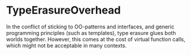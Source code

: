 # TypeErasureOverhead
In the conflict of sticking to OO-patterns and interfaces, and generic programming principles (such as templates), type erasure glues both worlds together. However, this comes at the cost of virtual function calls, which might not be acceptable in many contexts.
